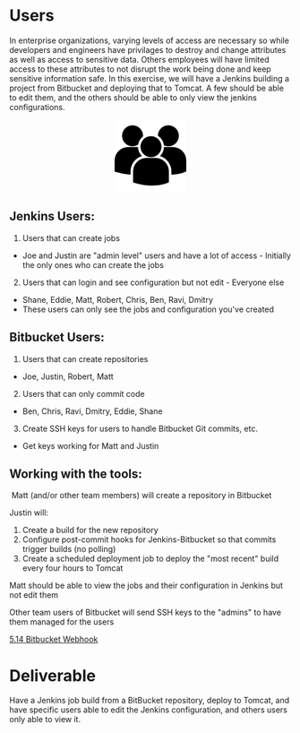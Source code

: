 # Users

In enterprise organizations, varying levels of access are necessary so while developers and engineers have privilages to destroy and change attributes as well as access to sensitive data. Others employees will have limited access to these attributes to not disrupt the work being done and keep sensitive information safe. In this exercise, we will have a Jenkins building a project from Bitbucket and deploying that to Tomcat. A few should be able to edit them, and the others should be able to only view the jenkins configurations.

<center>

  ![](../img/users.png)

</center>

## Jenkins Users:

1. Users that can create jobs
  - Joe and Justin are "admin level" users and have a lot of access - Initially the only ones who can create the jobs
2. Users that can login and see configuration but not edit - Everyone else
  - Shane, Eddie, Matt, Robert, Chris, Ben, Ravi, Dmitry
  - These users can only see the jobs and configuration you've created


## Bitbucket Users:
1. Users that can create repositories
  - Joe, Justin, Robert, Matt
2. Users that can only commit code
  - Ben, Chris, Ravi, Dmitry, Eddie, Shane
3. Create SSH keys for users to handle Bitbucket Git commits, etc.
  - Get keys working for Matt and Justin

## Working with the tools:
 Matt (and/or other team members) will create a repository in Bitbucket

Justin will:

  1. Create a build for the new repository
  2. Configure post-commit hooks for Jenkins-Bitbucket so that commits trigger builds (no polling)
  3. Create a scheduled deployment job to deploy the "most recent" build every four hours to Tomcat

Matt should be able to view the jobs and their configuration in Jenkins but not edit them

Other team users of Bitbucket will send SSH keys to the "admins" to have them managed for the users

[5.14 Bitbucket Webhook](5/5.6-bitbucket.md)

# Deliverable

Have a Jenkins job build from a BitBucket repository, deploy to Tomcat, and have specific users able to edit the Jenkins configuration, and others users only able to view it.
